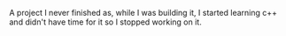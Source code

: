 A project I never finished as, while I was building it, I started learning c++ and didn't have time for it so Ι stopped working on it.

